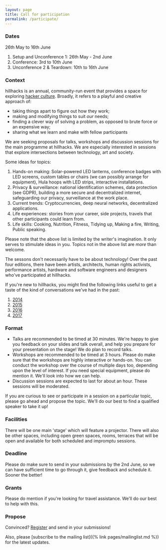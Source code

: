 ```yaml
---
layout: page
title: Call for participation
permalink: /participate/
---
```


### Dates

26th May to 16th June

1. Setup and Unconference 1: 26th May - 2nd June
2. Conference: 3rd to 10th June
3. Unconference 2 & Teardown: 10th to 16th June



### Context

hillhacks is an annual, community-run event that provides a space for exploring [hacker culture](https://en.wikipedia.org/wiki/Hacker_culture). Broadly, it refers to a playful and creative approach of:

- taking things apart to figure out how they work;
- making and modifying things to suit _our_ needs;
- finding a clever way of solving a problem, as opposed to brute force or an expensive way;
- sharing what we learn and make with fellow participants

We are seeking proposals for talks, workshops and discussion sessions for the main programme at hillhacks. We are especially interested in sessions that explore intersections between technology, art and society.

Some ideas for topics:

1. Hands-on making: Solar-powered LED lanterns, conference badges with LED screens, custom tables or chairs (we can possibly arrange for equipment), Hula hoops with LED strips, interactive installations.
2. Privacy & surveillance: national identification schemes, data protection (see GDPR), building a more secure and decentralized internet, safeguarding our privacy, surveillance at the work place.
3. Current trends: Cryptocurrencies, deep neural networks, decentralized applications.
4. Life experiences: stories from your career, side projects, travels that other participants could learn from.
5. Life skills: Cooking, Nutrition, Fitness, Tidying up, Making a fire, Writing, Public speaking.

Please note that the above list is limited by the writer's imagination. It only serves to stimulate ideas in you. Topics not in the above list are _more_ than welcome.

The sessons don't necessarily have to be about technology! Over the past four editions, there have been artists, architects, human rights activists, performance artists, hardware and software engineers and designers who've participated at hillhacks.

If you're new to hillhacks, you might find the following links useful to get a taste of the kind of conversations we've had in the past:

1. [2014](https://attic.hillhacks.in/2014/summary)
2. [2015](https://attic.hillhacks.in/2015/summary)
3. [2016](https://attic.hillhacks.in/2016/summary)
4. [2017](https://osem.hillhacks.in/conferences/hillhacks2017/schedule/events)

### Format

- Talks are recommended to be timed at 30 minutes. We're happy to give you feedback on your slides and talk overall, and help you prepare for your presentation on the stage! We do plan to record talks.
- Workshops are recommended to be timed at 3 hours. Please do make sure that the workshops are highly interactive or hands-on. You can conduct the workshop over the course of multiple days too, depending upon the level of interest. If you need special equipment, please do mention it. We'll look into how we can help.
- Discussion sessions are expected to last for about an hour. These sessions will be moderated.

If you are curious to see or participate in a session on a particular topic, please go ahead and propose the topic. We'll do our best to find a qualified speaker to take it up!

### Facilities

There will be one main 'stage' which will feature a projector. There will also be other spaces, including open green spaces, rooms, terraces that will be open and available for both scheduled and impromptu sessions.

### Deadline
Please do make sure to send in your submissions by the 2nd June, so we can have sufficient time to go through it, give feedback and schedule it. Sooner the better!

### Grants
Please do mention if you're looking for travel assistance. We'll do our best to help with this.

### Propose

Convinced? [Register](https://ee.kobotoolbox.org/x/BUMbMagG) and send in your submissions!

Also, please [subscribe to the mailing list]({% link pages/mailinglist.md %}) for the latest updates.
